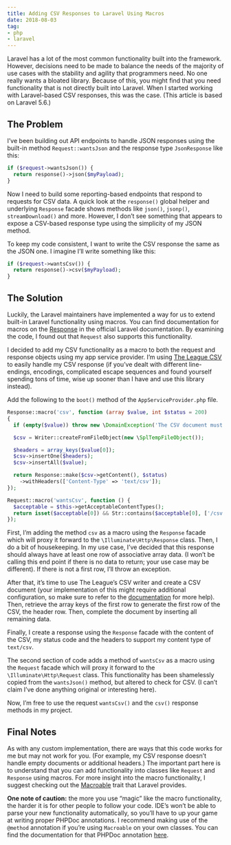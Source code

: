 ```yaml
---
title: Adding CSV Responses to Laravel Using Macros
date: 2018-08-03
tag:
- php
- laravel
---
```

Laravel has a lot of the most common functionality built into the framework.  However, decisions need to be made to balance the needs of the majority of use cases with the stability and agility that programmers need.  No one really wants a bloated library.  Because of this, you might find that you need functionality that is not directly built into Laravel.  When I started working with Laravel-based CSV responses, this was the case.  (This article is based on Laravel 5.6.)

<!--more-->

## The Problem

I’ve been building out API endpoints to handle JSON responses using the built-in method `Request::wantsJson` and the response type `JsonResponse` like this:

```php
if ($request->wantsJson()) {
  return response()->json($myPayload);
}
```

Now I need to build some reporting-based endpoints that respond to requests for CSV data.  A quick look at the `response()` global helper and underlying `Response` facade shows methods like `json()`, `jsonp()`, `streamDownload()` and more. However, I don’t see something that appears to expose a CSV-based response type using the simplicity of my JSON method.

To keep my code consistent, I want to write the CSV response the same as the JSON one.  I imagine I’ll write something like this:

```php
if ($request->wantsCsv()) {
  return response()->csv($myPayload);
}
```

## The Solution

Luckily, the Laravel maintainers have implemented a way for us to extend built-in Laravel functionality using macros.  You can find documentation for macros on the [Response](https://laravel.com/docs/5.6/responses#response-macros) in the official Laravel documentation.  By examining the code, I found out that `Request` also supports this functionality.

I decided to add my CSV functionality as a macro to both the request and response objects using my app service provider. I’m using [The League CSV](https://csv.thephpleague.com/) to easily handle my CSV response (if you’ve dealt with different line-endings, encodings, complicated escape sequences and found yourself spending tons of time, wise up sooner than I have and use this library instead).

Add the following to the `boot()` method of the `AppServiceProvider.php` file.

```php
Response::macro('csv', function (array $value, int $status = 200) 
{
  if (empty($value)) throw new \DomainException('The CSV document must have content.');

  $csv = Writer::createFromFileObject(new \SplTempFileObject());

  $headers = array_keys($value[0]);
  $csv->insertOne($headers);
  $csv->insertAll($value);

  return Response::make($csv->getContent(), $status)
    ->withHeaders(['Content-Type' => 'text/csv']);
});

Request::macro('wantsCsv', function () {
  $acceptable = $this->getAcceptableContentTypes();
  return isset($acceptable[0]) && Str::contains($acceptable[0], ['/csv', '+csv']);
});
```

First, I’m adding the method `csv` as a macro using the `Response` facade which will proxy it forward to the `\Illuminate\Http\Response` class.  Then, I do a bit of housekeeping.  In my use case, I’ve decided that this response should always have at least one row of associative array data.  (I won’t be calling this end point if there is no data to return; your use case may be different).  If there is not a first row, I’ll throw an exception.

After that, it’s time to use The League’s CSV writer and create a CSV document (your implementation of this might require additional configuration, so make sure to refer to the [documentation](https://csv.thephpleague.com/) for more help).  Then, retrieve the array keys of the first row to generate the first row of the CSV, the header row.  Then, complete the document by inserting all remaining data.

Finally, I create a response using the `Response` facade with the content of the CSV, my status code and the headers to support my content type of `text/csv`.

The second section of code adds a method of `wantsCsv` as a macro using the `Request` facade which will proxy it forward to the `\Illuminate\Http\Request` class.  This functionality has been shamelessly copied from the `wantsJson()` method, but altered to check for CSV.  (I can’t claim I’ve done anything original or interesting here).

Now, I’m free to use the request `wantsCsv()` and the `csv()` response methods in my project.

## Final Notes

As with any custom implementation, there are ways that this code works for me but may not work for you.  (For example, my CSV response doesn’t handle empty documents or additional headers.)  The important part here is to understand that you can add functionality into classes like `Request` and `Response` using macros.  For more insight into the macro functionality, I suggest checking out the [Macroable](https://laravel.com/api/5.6/Illuminate/Support/Traits/Macroable.html) trait that Laravel provides.

**One note of caution:** the more you use “magic” like the macro functionality, the harder it is for other people to follow your code.  IDE’s won’t be able to parse your new functionality automatically, so you’ll have to up your game at writing proper PHPDoc annotations. I recommend making use of the `@method` annotation if you’re using `Macroable` on your own classes.  You can find the documentation for that PHPDoc annotation [here](https://docs.phpdoc.org/references/phpdoc/tags/method.html).
